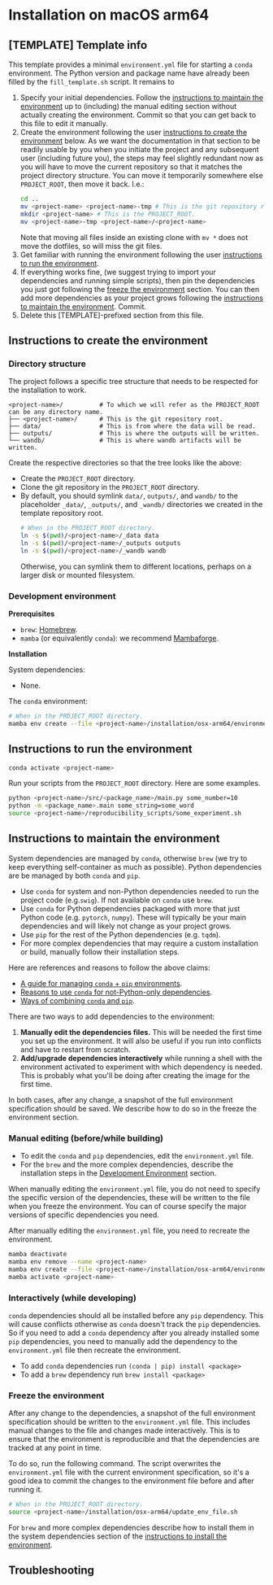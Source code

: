 # Installation on macOS arm64

## [TEMPLATE] Template info

This template provides a minimal `environment.yml` file for starting a `conda` environment.
The Python version and package name have already been filled by the `fill_template.sh` script.
It remains to

1. Specify your initial dependencies.
   Follow the [instructions to maintain the environment](#instructions-to-maintain-the-environment)
   up to (including) the manual editing section without actually creating the environment.
   Commit so that you can get back to this file to edit it manually.
2. Create the environment following the user
   [instructions to create the environment](#instructions-to-create-the-environment) below.
   As we want the documentation in that section to be readily usable by you when you initiate the project and
   any subsequent user (including future you),
   the steps may feel slightly redundant now as you will have to move the current repository
   so that it matches the project directory structure.
   You can move it temporarily somewhere else `PROJECT_ROOT`, then move it back.
   I.e.:
   ```bash
   cd ..
   mv <project-name> <project-name>-tmp # This is the git repository root.
   mkdir <project-name> # This is the PROJECT_ROOT.
   mv <project-name>-tmp <project-name>/<project-name>
   ```
   Note that moving all files inside an existing clone with `mv *` does not move the dotfiles, so will miss the git
   files.
3. Get familiar with running the environment following the user [instructions to
   run the environment](#instructions-to-run-the-environment).
4. If everything works fine, (we suggest trying to import your dependencies and running simple scripts), then
   pin the dependencies you just got following the [freeze the environment](#freeze-the-environment) section.
   You can then add more dependencies as your project grows following
   the [instructions to maintain the environment](#instructions-to-maintain-the-environment).
   Commit.
5. Delete this [TEMPLATE]-prefixed section from this file.

## Instructions to create the environment

### Directory structure

The project follows a specific tree structure that needs to be respected for the installation to work.

```
<project-name>/          # To which we will refer as the PROJECT_ROOT can be any directory name.
├── <project-name>/      # This is the git repository root.
├── data/                # This is from where the data will be read.
├── outputs/             # This is where the outputs will be written.
└── wandb/               # This is where wandb artifacts will be written.
```

Create the respective directories so that the tree looks like the above:

- Create the `PROJECT_ROOT` directory.
- Clone the git repository in the `PROJECT_ROOT` directory.
- By default, you should symlink `data/`, `outputs/`, and `wandb/` to the placeholder `_data/`, `_outputs/`, and `_wandb/`
  directories we created in the template repository root.
  ```bash
  # When in the PROJECT_ROOT directory.
  ln -s $(pwd)/<project-name>/_data data
  ln -s $(pwd)/<project-name>/_outputs outputs
  ln -s $(pwd)/<project-name>/_wandb wandb
  ```
  Otherwise, you can symlink them to different locations, perhaps on a larger disk or mounted filesystem.

### Development environment

**Prerequisites**

- `brew`: [Homebrew](https://brew.sh/).
- `mamba` (or equivalently `conda`): we recommend [Mambaforge](https://github.com/conda-forge/miniforge).

**Installation**

System dependencies:

- None.

The `conda` environment:

```bash
# When in the PROJECT_ROOT directory.
mamba env create --file <project-name>/installation/osx-arm64/environment.yml
```

## Instructions to run the environment

```bash
conda activate <project-name>
```

Run your scripts from the `PROJECT_ROOT` directory.
Here are some examples.

```bash
python <project-name>/src/<package_name>/main.py some_number=10
python -m <package_name>.main some_string=some_word
source <project-name>/reproducibility_scripts/some_experiment.sh
```

## Instructions to maintain the environment

System dependencies are managed by `conda`, otherwise `brew` (we try to keep everything self-container as much as
possible).
Python dependencies are be managed by both `conda` and `pip`.

- Use `conda` for system and non-Python dependencies needed to run the project code (e.g.`swig`).
  If not available on `conda` use `brew`.
- Use `conda` for Python dependencies packaged with more that just Python code (e.g. `pytorch`, `numpy`).
  These will typically be your main dependencies and will likely not change as your project grows.
- Use `pip` for the rest of the Python dependencies (e.g. `tqdm`).
- For more complex dependencies that may require a custom installation or build,
  manually follow their installation steps.

Here are references and reasons to follow the above claims:

* [A guide for managing `conda` + `pip` environments](https://docs.conda.io/projects/conda/en/latest/user-guide/tasks/manage-environments.html#using-pip-in-an-environment).
* [Reasons to  use `conda` for not-Python-only dependencies](https://numpy.org/install/#numpy-packages--accelerated-linear-algebra-libraries).
* [Ways of combining `conda` and `pip`](https://towardsdatascience.com/conda-essential-concepts-and-tricks-e478ed53b5b#42cb).

There are two ways to add dependencies to the environment:

1. **Manually edit the dependencies files.**
   This will be needed the first time you set up the environment.
   It will also be useful if you run into conflicts and have to restart from scratch.
2. **Add/upgrade dependencies interactively** while running a shell with the environment activated
   to experiment with which dependency is needed.
   This is probably what you'll be doing after creating the image for the first time.

In both cases, after any change, a snapshot of the full environment specification should be saved.
We describe how to do so in the freeze the environment section.

### Manual editing (before/while building)

- To edit the `conda` and `pip` dependencies, edit the `environment.yml` file.
- For the `brew` and the more complex dependencies, describe the installation steps in the
  [Development Environment](#development-environment) section.

When manually editing the `environment.yml` file, you do not need to specify the specific version of the dependencies,
these will be written to the file when you freeze the environment.
You can of course specify the major versions of specific dependencies you need.

After manually editing the `environment.yml` file, you need to recreate the environment.

```bash
mamba deactivate
mamba env remove --name <project-name>
mamba env create --file <project-name>/installation/osx-arm64/environment.yml
mamba activate <project-name>
```

### Interactively (while developing)

`conda` dependencies should all be installed before any `pip` dependency.
This will cause conflicts otherwise as `conda` doesn't track the `pip` dependencies.
So if you need to add a `conda` dependency after you already installed some `pip` dependencies, you need to
manually add the dependency to the `environment.yml` file then recreate the environment.

* To add `conda` dependencies run `(conda | pip) install <package>`
* To add a `brew`  dependency run `brew install <package>`

### Freeze the environment

After any change to the dependencies, a snapshot of the full environment specification should be written to the
`environment.yml` file.
This includes manual changes to the file and changes made interactively.
This is to ensure that the environment is reproducible and that the dependencies are tracked at any point in time.

To do so, run the following command.
The script overwrites the `environment.yml` file with the current environment specification,
so it's a good idea to commit the changes to the environment file before and after running it.

```bash
# When in the PROJECT_ROOT directory.
source <project-name>/installation/osx-arm64/update_env_file.sh
```

For `brew` and more complex dependencies describe how to install them in the system dependencies section of
the [instructions to install the environment](#instructions-to-install-the-environment).

## Troubleshooting
